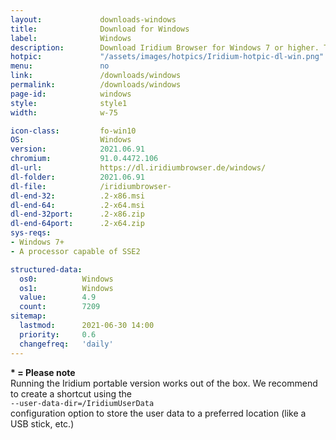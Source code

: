 ```yaml
---
layout: 			downloads-windows
title: 				Download for Windows
label:				Windows 
description:		Download Iridium Browser for Windows 7 or higher. This Windows build is available in 32-bit or 64-bit version, as well as portable.
hotpic:				"/assets/images/hotpics/Iridium-hotpic-dl-win.png"
menu:				no
link:				/downloads/windows
permalink:			/downloads/windows
page-id:			windows
style:				style1
width:				w-75

icon-class:			fo-win10
OS: 				Windows
version:			2021.06.91
chromium:			91.0.4472.106
dl-url:				https://dl.iridiumbrowser.de/windows/
dl-folder:			2021.06.91
dl-file:			/iridiumbrowser-
dl-end-32:			.2-x86.msi
dl-end-64:			.2-x64.msi
dl-end-32port:		.2-x86.zip
dl-end-64port:		.2-x64.zip
sys-reqs:
- Windows 7+
- A processor capable of SSE2

structured-data:
  os0: 			Windows
  os1: 			Windows
  value: 		4.9
  count: 		7209
sitemap:
  lastmod:		2021-06-30 14:00
  priority:		0.6
  changefreq:	'daily'
---
```


__* = Please note__    
Running the Iridium portable version works out of the box. We recommend to create a shortcut using the    
```--user-data-dir=/IridiumUserData```    
configuration option to store the user data to a preferred location (like a USB stick, etc.)